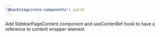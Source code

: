 ```yaml
---
'@backstage/core-components': patch
---
```


Add SidebarPageContent component and useContenRef hook to have a reference to content wrapper element

